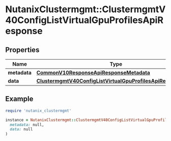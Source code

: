 # NutanixClustermgmt::ClustermgmtV40ConfigListVirtualGpuProfilesApiResponse

## Properties

| Name | Type | Description | Notes |
| ---- | ---- | ----------- | ----- |
| **metadata** | [**CommonV10ResponseApiResponseMetadata**](CommonV10ResponseApiResponseMetadata.md) |  | [optional] |
| **data** | [**ClustermgmtV40ConfigListVirtualGpuProfilesApiResponseData**](ClustermgmtV40ConfigListVirtualGpuProfilesApiResponseData.md) |  | [optional] |

## Example

```ruby
require 'nutanix_clustermgmt'

instance = NutanixClustermgmt::ClustermgmtV40ConfigListVirtualGpuProfilesApiResponse.new(
  metadata: null,
  data: null
)
```

